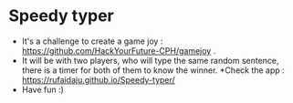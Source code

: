 # Speedy typer
 * It's a challenge to create a game joy : https://github.com/HackYourFuture-CPH/gamejoy . <br/>
 * It will be with two players, who will type the same random sentence, there is a timer for both of them to know the winner.
 *Check the app : https://rufaidaju.github.io/Speedy-typer/
 *  Have fun :)
